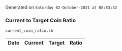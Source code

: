 Generated on `Saturday 02-October-2021 at 08:53:32`

### Current to Target Coin Ratio
`current_coin_ratio.sh`

Date|Current|Target|Ratio
---|---|---|---
